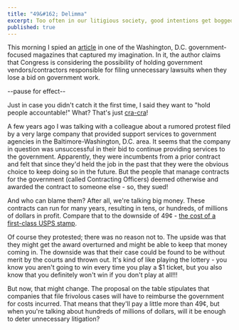 ```yaml
---
title: "49&#162; Delimma"
excerpt: Too often in our litigious society, good intentions get bogged down by legalese. Maybe somebody can do something about it (or maybe it's all just so much puffery). 
published: true
---
```



This morning I spied an [article](http://www.nextgov.com/defense/2017/10/defense-contractors-could-face-pay-back-clause-losing-bid-protests/141675/?oref=nextgov_today_nl) in one of the Washington, D.C. government-focused magazines that captured my imagination. In it, the author claims that Congress is considering the possibility of holding government vendors/contractors responsible for filing unnecessary lawsuits when they lose a bid on government work. 

--pause for effect--

Just in case you didn't catch it the first time, I said they want to "hold people accountable!" What? That's just [cra-cra](http://www.urbandictionary.com/define.php?term=cra%20cra)! 

A few years ago I was talking with a colleague about a rumored protest filed by a very large company that provided support services to government agencies in the Baltimore-Washington, D.C. area. It seems that the company in question was unsuccessful in their bid to continue providing services to the government. Apparently, they were incumbents from a prior contract and felt that since they'd held the job in the past that they were the obvious choice to keep doing so in the future. But the people that manage contracts for the government (called Contracting Officers) deemed otherwise and awarded the contract to someone else - so, they sued! 

And who can blame them? After all, we're talking big money. These contracts can run for many years, resulting in tens, or hundreds, of millions of dollars in profit. Compare that to the downside of 49&#162; - [the cost of a first-class USPS stamp](https://www.usps.com/business/prices.htm). 

Of course they protested; there was no reason not to. The upside was that they might get the award overturned and might be able to keep that money coming in. The downside was that their case could be found to be without merit by the courts and thrown out. It's kind of like playing the lottery - you know you aren't going to win every time you play a $1 ticket, but you also know that you definitely won't win if you don't play at all!!!

But now, that might change. The proposal on the table stipulates that companies that file frivolous cases will have to reimburse the government for costs incurred. That means that they'll pay a little more than 49&#162;, but when you're talking about hundreds of millions of dollars, will it be enough to deter unnecessary litigation? 

